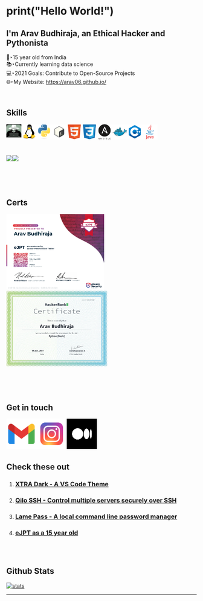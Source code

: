 # print("Hello World!")
## I'm Arav Budhiraja, an Ethical Hacker and Pythonista

👦‣15 year old from India  
📚‣Currently learning data science <br />
💻‣2021 Goals: Contribute to Open-Source Projects  
🌐‣My Website: https://arav06.github.io/

<br />

## Skills

[<img align="left" alt="whitehat" width="40px" src="icons/whitehat.jpg" />][a]
[<img align="left" alt="linux" width="40px" src="icons/linux.svg" />][a]
[<img align="left" alt="python" width="40px" src="icons/python.svg" />][a]
[<img align="left" alt="bash" width="40px" src="icons/bash.png" />][a]
[<img align="left" alt="html" width="40px" src="icons/html.svg" />][a]
[<img align="left" alt="css" width="40px" src="icons/css.svg" />][a]
[<img align="left" alt="ansible" width="40px" src="icons/ans.png" />][a]
[<img align="left" alt="docker" width="40px" src="icons/docker.svg" />][a]
[<img align="left" alt="c++" width="40px" src="icons/cpp.png" />][a]
[<img align="left" alt="java" width="40px" src="icons/java.svg" />][a]

<br />
<br />
<br />
<br />

<a href="#"><img src="https://github-readme-stats.vercel.app/api/top-langs/?username=arav06&show_icons=true&hide_border=true&layout=compact&theme=github_dark&langs_count=20" align="left" /></a>

<a href="#"><img src="https://activity-graph.herokuapp.com/graph?username=arav06&bg_color=000000&color=33ccff&line=008ae6&point=d9d9d9&hide_border=true"  /><a>

<br />
<br />

<br />

## Certs

<a href="#"><img height="200em" src="icons/ejpt.jpg"/></a> &nbsp;&nbsp;&nbsp;&nbsp;
<a href="#"><img height="200em" src="icons/hrrpython.png"/></a> &nbsp;&nbsp;&nbsp;&nbsp;

<br />
<br />
<br />

## Get in touch

[<img align="left" alt="mail" width="80px" src="icons/mail.png" />][m]
[<img align="left" alt="ig" width="80px" src="icons/ig.png" />][i]
[<img align="left" alt="medium" width="80px" src="icons/medium.png"  />][b]

<br />
<br />
<br />
<br />
<br />

## Check these out

1. ### <a href="https://marketplace.visualstudio.com/items?itemName=aravbudhiraja.xtra-dark">XTRA Dark - A VS Code Theme</a>
2. ### <a href="https://github.com/arav06/qilo">Qilo SSH - Control multiple servers securely over SSH</a>
3. ### <a href="https://github.com/arav06/qilo">Lame Pass - A local command line password manager</a>
4. ### <a href="https://infosecwriteups.com/ejpt-as-a-15-year-old-2419aa241c98">eJPT as a 15 year old</a>

<br />
<br />

## Github Stats
<a href="#"><img alt="stats" src="https://github-readme-stats.vercel.app/api?username=arav06&show_icons=true&theme=github_dark&hide_border=true" /></a>

***

[a]:#
[m]:mailto:contact.arav06@gmail.com
[i]:https://instagram.com/arav.06
[b]:https://aravbudhiraja06.medium.com

 
 
